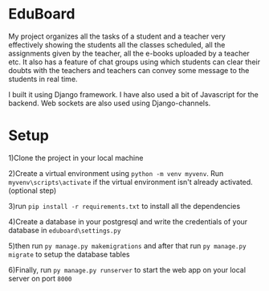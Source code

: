 # EduBoard
My project organizes all the tasks of a student and a teacher very effectively showing the students all the classes scheduled, all the assignments given by the teacher, all the e-books uploaded by a teacher etc. It also has a feature of chat groups using which students can clear their doubts with the teachers and teachers can convey some message to the students in real time.

I built it using Django framework. I have also used a bit of Javascript for the backend. Web sockets are also used using Django-channels.

# Setup
1)Clone the project in your local machine

2)Create a virtual environment using `python -m venv myvenv`. Run `myvenv\scripts\activate` if the virtual environment isn't already activated. (optional step)

3)run `pip install -r requirements.txt` to install all the dependencies

4)Create a database in your postgresql and write the credentials of your database in `eduboard\settings.py`

5)then run `py manage.py makemigrations` and after that run `py manage.py migrate` to setup the database tables

6)Finally, run `py manage.py runserver` to start the web app on your local server on port `8000`
